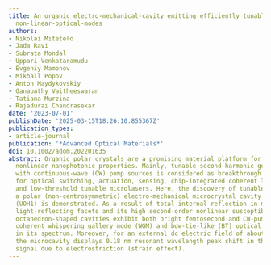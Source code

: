 ```yaml
---
title: An organic electro-mechanical-cavity emitting efficiently tunable, continuous-wave-pumped
  non-linear-optical-modes
authors:
- Nikolai Mitetelo
- Jada Ravi
- Subrata Mondal
- Uppari Venkataramudu
- Evgeniy Mamonov
- Mikhail Popov
- Anton Maydykovskiy
- Ganapathy Vaitheeswaran
- Tatiana Murzina
- Rajadurai Chandrasekar
date: '2023-07-01'
publishDate: '2025-03-15T18:26:10.855367Z'
publication_types:
- article-journal
publication: '*Advanced Optical Materials*'
doi: 10.1002/adom.202201635
abstract: Organic polar crystals are a promising material platform for achieving unique
  nonlinear nanophotonic properties. Mainly, tunable second-harmonic generation (SHG)
  with continuous-wave (CW) pump sources is considered as breakthrough technology
  for optical switching, actuation, sensing, chip-integrated coherent light sources,
  and low-threshold tunable microlasers. Here, the discovery of tunable CW SHG in
  a polar (non-centrosymmetric) electro-mechanical microcrystal cavity of 4-(4-(methylthio)phenyl)-2,6-di(1H-pyrazol-1-yl)pyridine
  (UOH1) is demonstrated. As a result of total internal reflection in mirror-like
  light-reflecting facets and its high second-order nonlinear susceptibility, the
  octahedron-shaped cavities exhibit both bright femtosecond and CW-pumped SHG with
  coherent whispering gallery mode (WGM) and bow-tie-like (BT) optical modes excited
  in its spectrum. Moreover, for an external dc electric field of about 23 kV cm−1
  the microcavity displays 0.18 nm resonant wavelength peak shift in the second harmonic
  signal due to electrostriction (strain effect).
---
```


